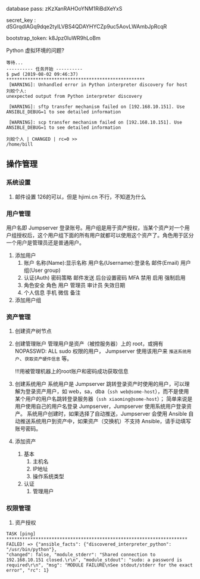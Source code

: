 database pass:  zKzXanRAHOoYNM1RiBdXeYxS

secret_key :    dSGrqdlAGq9dqe2tyILVBS4QDAYHYCZp9uc5AovLWAmbJpRcqR

bootstrap_token:    k8Jpz0IuWR9hLoBm




Python 虚拟环境的问题?
```
等待...
---------- 任务开始 ----------
$ pwd (2019-08-02 09:46:37) ****************************************************
 [WARNING]: Unhandled error in Python interpreter discovery for host 刘蛟个人:
unexpected output from Python interpreter discovery

 [WARNING]: sftp transfer mechanism failed on [192.168.10.151]. Use
ANSIBLE_DEBUG=1 to see detailed information

 [WARNING]: scp transfer mechanism failed on [192.168.10.151]. Use
ANSIBLE_DEBUG=1 to see detailed information

刘蛟个人 | CHANGED | rc=0 >>
/home/bill
```


## 操作管理

### 系统设置
1. 邮件设置
    126的可以，但是 hjimi.cn 不行，不知道为什么

### 用户管理
用户名即 Jumpserver 登录账号。用户组是用于资产授权，当某个资产对一个用户组授权后，这个用户组下面的所有用户就都可以使用这个资产了。角色用于区分一个用户是管理员还是普通用户。

1. 添加用户
    1. 账户
        名称(Name):显示名称
        用户名(Username):登录名
        邮件(Email)
        用户组(User group)
    1. 认证(Auth)
        密码策略
            邮件发送
            后台设置密码
        MFA
            禁用
            启用
            强制启用
    1. 角色安全
        角色
            用户
            管理员
            审计员
        失效日期
    1. 个人信息
        手机
        微信
        备注
1. 添加用户组


### 资产管理
1. 创建资产树节点

1. 创建管理账户 
    管理用户是资产（被控服务器）上的 root，或拥有 NOPASSWD: ALL sudo 权限的用户， Jumpserver 使用该用户来 `推送系统用户`、`获取资产硬件信息` 等。

    !!!用被管理机器上的root账户和密码成功获取信息

1. 创建系统用户
    系统用户是 Jumpserver 跳转登录资产时使用的用户，可以理解为登录资产用户，如 web，sa，dba（`ssh web@some-host`），而不是使用某个用户的用户名跳转登录服务器（`ssh xiaoming@some-host`）； 简单来说是用户使用自己的用户名登录 Jumpserver，Jumpserver 使用系统用户登录资产。 系统用户创建时，如果选择了自动推送，Jumpserver 会使用 Ansible 自动推送系统用户到资产中，如果资产（交换机）不支持 Ansible，请手动填写账号密码。


1. 添加资产
    1. 基本
        1. 主机名
        1. IP地址
        1. 操作系统类型
    1. 认证
        1. 管理用户


### 权限管理
1. 资产授权
    



```
TASK [ping] ********************************************************************
FAILED! => {"ansible_facts": {"discovered_interpreter_python": "/usr/bin/python"}, 
"changed": false, "module_stderr": "Shared connection to 192.168.10.151 closed.\r\n", "module_stdout": "sudo: a password is required\r\n", "msg": "MODULE FAILURE\nSee stdout/stderr for the exact error", "rc": 1}
```
